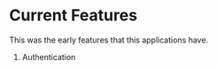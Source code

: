 

# Current Features

This was the early features that this applications have.

1. Authentication



